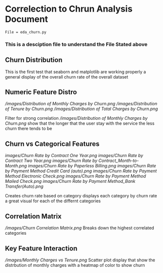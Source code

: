 # Correlection to Chrun Analysis Document
    File = eda_churn.py

### This is a desciption file to understand the File Stated above


## Churn Distribution
This is the first test that seaborn and matplotlib are working properly
a general display of the overall churn rate of the overall dataset

## Numeric Feature Distro
*/images/Distribution of Monthly Charges by Churn.png*
*/images/Distribution of Tenure by Churn.png*
*/images/Distribution of Total Charges by Churn.png*

Filter for strong correlation
    */images/Distribution of Monthly Charges by Churn.png* show that the longer that the user stay with the service the less churn there tends to be

## Churn vs Categorical Features
*images/Churn Rate by Contract One Year.png*
*images/Churn Rate by Contract Two Year.png*
*images/Churn Rate by Contract_Month-to-Month.png*
*images/Churn Rate by Paperless Billing.png*
*images/Churn Rate by Payment Method Credit Card (auto).png*
*images/Churn Rate by Payment Method Electronic Check.png*
*images/Churn Rate by Payment Method Mailed Check.png*
*images/Churn Rate by Payment Method_Bank Transfer(Auto).png*

Creates churn rate based on category
    displays each category by churn rate
    a great visual for each of the differnt categories

## Correlation Matrix
*/images/Churn Correlation Matrix.png*
Breaks down the highest correlated categories 

## Key Feature Interaction
*/images/Monthly Charges vs Tenure.png*
Scatter plot display that show the distrbution of monthly charges with a heatmap of color to show churn
